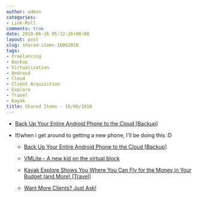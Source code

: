 ```yaml
---
author: admin
categories:
- Link-Roll
comments: true
date: 2010-06-16 05:12:26+00:00
layout: post
slug: shared-items-16062010
tags:
- Freelancing
- Backup
- Virtualization
- Android
- Cloud
- Client Acquisition
- Explore
- Travel
- Kayak
title: Shared Items - 16/06/2010
---
```



  * [Back Up Your Entire Android Phone to the Cloud [Backup]](http://feeds.gawker.com/~r/lifehacker/full/~3/2QGkzdXHEk4/back-up-your-entire-android-phone-to-the-cloud)
  
- If/when i get around to getting a new phone, I'll be doing this :D
  * [Back Up Your Entire Android Phone to the Cloud [Backup]](http://feeds.gawker.com/~r/lifehacker/full/~3/2QGkzdXHEk4/back-up-your-entire-android-phone-to-the-cloud)
  

  * [VMLite - A new kid on the virtual block](http://www.dedoimedo.com/computers/vmlite.html)
  

  * [Kayak Explore Shows You Where You Can Fly for the Money in Your Budget (and More) [Travel]](http://feeds.gawker.com/~r/lifehacker/full/~3/xMHI8oR7dEY/kayak-explore-tells-you-where-you-can-fly-with-the-money-in-your-budget-and-more)
  

  * [Want More Clients? Just Ask!](http://feedproxy.google.com/~r/FreelanceSwitch/~3/WSN4rcua4r8/)
  

